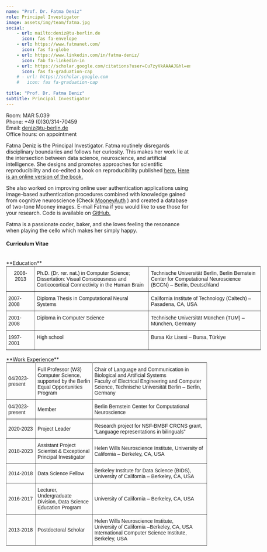 ```yaml
---
name: "Prof. Dr. Fatma Deniz"
role: Principal Investigator
image: assets/img/team/fatma.jpg
social:
    - url: mailto:deniz@tu-berlin.de
      icon: fas fa-envelope
    - url: https://www.fatmanet.com/
      icon: fas fa-globe
    - url: https://www.linkedin.com/in/fatma-deniz/
      icon: fab fa-linkedin-in
    - url: https://scholar.google.com/citations?user=Cu7zyVkAAAAJ&hl=en
      icon: fas fa-graduation-cap
    # - url: https://scholar.google.com
    #   icon: fas fa-graduation-cap
  
title: "Prof. Dr. Fatma Deniz"
subtitle: Principal Investigator
---
```

Room: MAR 5.039 <br>
Phone: +49 (0)30/314-70459 <br>
Email: deniz@tu-berlin.de <br>
Office hours: on appointment <br>

<!-- <p style="text-align: left"> -->
Fatma Deniz is the Principal Investigator. Fatma routinely disregards disciplinary boundaries and follows her curiosity. This makes her work lie at the intersection between data science, neuroscience, and artificial intelligence. She designs and promotes approaches for scientific reproducibility and co-edited a book on reproducibility published [here.](https://www.ucpress.edu/book/9780520294752/the-practice-of-reproducible-research) [Here is an online version of the book.](http://www.practicereproducibleresearch.org/) 

She also worked on improving online user authentication applications using image-based authentication procedures combined with knowledge gained from cognitive neuroscience (Check [MooneyAuth](https://mooneyauth.org/static/index.php) ) and created a database of two-tone Mooney images. E-mail Fatma if you would like to use those for your research. Code is available on [GitHub.](https://github.com/fatmai/pymooney)

Fatma is a passionate coder, baker, and she loves feeling the resonance when playing the cello which makes her simply happy.

#### Curriculum Vitae

<br>
**Education**

<style type="text/css">
.tg  {border-collapse:collapse;border-spacing:0;margin:0px auto;}
.tg td{border-color:black;border-style:solid;border-width:1px;font-family:Arial, sans-serif;font-size:14px;
  overflow:hidden;padding:10px 5px;word-break:normal;}
.tg th{border-color:black;border-style:solid;border-width:1px;font-family:Arial, sans-serif;font-size:14px;
  font-weight:normal;overflow:hidden;padding:10px 5px;word-break:normal;}
.tg .tg-c3ow{border-color:inherit;text-align:center;vertical-align:top}
.tg .tg-0pky{border-color:inherit;text-align:left;vertical-align:top}
</style>
<table class="tg" style="undefined;table-layout: fixed; width: 697px">
<colgroup>
<col style="width: 78px">
<col style="width: 313px">
<col style="width: 306px">
</colgroup>
<tbody>
  <tr>
    <td class="tg-c3ow">2008-2013</td>
    <td class="tg-0pky">Ph.D. (Dr. rer. nat.) in Computer Science; Dissertation: Visual Consciousness and Corticocortical Connectivity in the Human Brain</td>
    <td class="tg-0pky">Technische Universität Berlin, Berlin Bernstein Center for Computational Neuroscience (BCCN) – Berlin, Deutschland</td>
  </tr>
  <tr>
    <td class="tg-0pky">2007-2008</td>
    <td class="tg-0pky">Diploma Thesis in Computational Neural Systems</td>
    <td class="tg-0pky">California Institute of Technology (Caltech) – Pasadena, CA, USA</td>
  </tr>
  <tr>
    <td class="tg-0pky">2001-2008</td>
    <td class="tg-0pky">Diploma in Computer Science</td>
    <td class="tg-0pky">Technische Universität München (TUM) – München, Germany</td>
  </tr>
  <tr>
    <td class="tg-0pky">1997-2001</td>
    <td class="tg-0pky">High school</td>
    <td class="tg-0pky">Bursa Kiz Lisesi – Bursa, Türkiye</td>
  </tr>
</tbody>
</table>

<br>
**Work Experience**

<style type="text/css">
.tg  {border-collapse:collapse;border-spacing:0;margin:0px auto;}
.tg td{border-color:black;border-style:solid;border-width:1px;font-family:Arial, sans-serif;font-size:14px;
  overflow:hidden;padding:10px 5px;word-break:normal;}
.tg th{border-color:black;border-style:solid;border-width:1px;font-family:Arial, sans-serif;font-size:14px;
  font-weight:normal;overflow:hidden;padding:10px 5px;word-break:normal;}
.tg .tg-lboi{border-color:inherit;text-align:left;vertical-align:middle}
</style>
<table class="tg" style="undefined;table-layout: fixed; width: 550px">
<colgroup>
<col style="width: 80px">
<col style="width: 156px">
<col style="width: 314px">
</colgroup>
<tbody>
  <tr>
    <td class="tg-lboi">04/2023-present</td>
    <td class="tg-lboi">Full Professor (W3) Computer Science, supported by the Berlin Equal Opportunities Program</td>
    <td class="tg-lboi">Chair of Language and Communication in Biological and Artificial Systems <br>Faculty of Electrical Engineering and Computer Science, Technische Universität Berlin – Berlin, Germany<br></td>
  </tr>
  <tr>
    <td class="tg-lboi">04/2023-present</td>
    <td class="tg-lboi">Member</td>
    <td class="tg-lboi">Berlin Bernstein Center for Computational Neuroscience</td>
  </tr>
  <tr>
    <td class="tg-lboi">2020-2023</td>
    <td class="tg-lboi">Project Leader</td>
    <td class="tg-lboi">Research project for NSF-BMBF CRCNS grant, “Language representations in bilinguals”</td>
  </tr>
  <tr>
    <td class="tg-lboi">2018-2023</td>
    <td class="tg-lboi">Assistant Project Scientist &amp; Exceptional Principal Investigator</td>
    <td class="tg-lboi">Helen Wills Neuroscience Institute, University of California – Berkeley, CA, USA</td>
  </tr>
  <tr>
    <td class="tg-lboi">2014-2018</td>
    <td class="tg-lboi">Data Science Fellow</td>
    <td class="tg-lboi">Berkeley Institute for Data Science (BIDS), University of California – Berkeley, CA, USA</td>
  </tr>
  <tr>
    <td class="tg-lboi">2016-2017</td>
    <td class="tg-lboi">Lecturer, Undergraduate Division, Data Science Education Program</td>
    <td class="tg-lboi">University of California – Berkeley, CA, USA</td>
  </tr>
  <tr>
    <td class="tg-lboi">2013-2018</td>
    <td class="tg-lboi">Postdoctoral Scholar</td>
    <td class="tg-lboi">Helen Wills Neuroscience Institute, <br>University of California –Berkeley, CA, USA<br>International Computer Science Institute, Berkeley, USA<br></td>
  </tr>
</tbody>
</table>